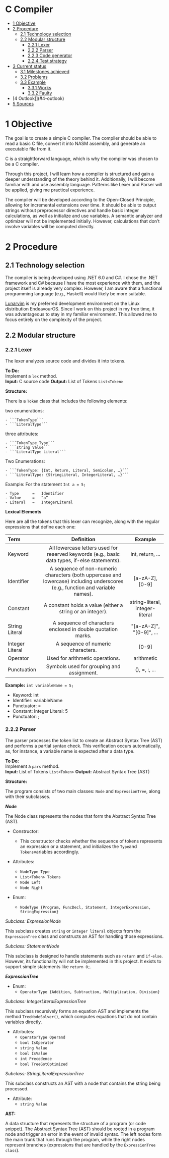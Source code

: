 # C Compiler

- [1 Objective](#1-objective)
- [2 Procedure](#2-procedure)
    - [2.1 Technology selection](#2.1-technology-selection)
    - [2.2 Modular structure](#2.2-modular-structure)
        - [2.2.1 Lexer](#2.2.1-lexer)
        - [2.2.2 Parser](#2.2.2-parser)
        - [2.2.3 Code generator](#2.2.3-code-generator) 
        - [2.2.4 Test strategy](#2.2.4-test-strategy)
- [3 Current status](#3-current-status)
    - [3.1 Milestones achieved](#3.1-milestones-achieved) 
    - [3.2 Problems](#3.2-problems)
    - [3.3 Example](#3.3-example)
        - [3.3.1 Works](#3.3.1-works) 
        - [3.3.2 Faulty](#3.3.2-faulty)
- [4 Outlook]](#4-outlook)
- [5 Sources](#5-sources)

# 1 Objective

The goal is to create a simple C compiler. The compiler should be able to read a basic C file, convert it into NASM assembly, and generate an executable file from it.

C is a straightforward language, which is why the compiler was chosen to be a C compiler.

Through this project, I will learn how a compiler is structured and gain a deeper understanding of the theory behind it. Additionally, I will become familiar with and use assembly language. Patterns like Lexer and Parser will be applied, giving me practical experience.

The compiler will be developed according to the Open-Closed Principle, allowing for incremental extensions over time. It should be able to output strings without preprocessor directives and handle basic integer calculations, as well as initialize and use variables. A semantic analyzer and optimizer will not be implemented initially. However, calculations that don’t involve variables will be computed directly.

# 2 Procedure

## 2.1 Technology selection
The compiler is being developed using .NET 6.0 and C#. I chose the .NET framework and C# because I have the most experience with them, and the project itself is already very complex. However, I am aware that a functional programming language (e.g., Haskell) would likely be more suitable.

[Lunarvim](https://www.lunarvim.org/) is my preferred development environment on the Linux distribution EndeavourOS. Since I work on this project in my free time, it was advantageous to stay in my familiar environment. This allowed me to focus entirely on the complexity of the project.

## 2.2 Modular structure

### 2.2.1 Lexer

The lexer analyzes source code and divides it into tokens.

**To Do:**<br>
Implement a ```lex``` method.<br>
**Input:** C source code **Output:** List of Tokens ```List<Token>```<br>

**Structure:**<br>

There is a ```Token``` class that includes the following elements:<br>

two enumerations:<br> 

    - ```TokenType``` 
    - ```LiteralType```

three attributes:<br>

    - ```TokenType Type```
    - ```string Value```
    - ```LiteralType Literal```

Two Enumerations:<br>

    - ```TokenType: {Int, Return, Literal, Semicolon, …}```
    - ```LiteralType: {StringLiteral, IntegerLiteral, …}```

Example: For the statement ```Int a = 5;```<br>

    - Type      =   Identifier
    - Value     =   “a”
    - Literal   =   IntegerLiteral

**Lexical Elements**

Here are all the tokens that this lexer can recognize, along with the regular expressions that define each one:

| Term | Definition	| Example |
|:------------|:------------:|:------------:|
| Keyword |	All lowercase letters used for reserved keywords (e.g., basic data types, if-else statements). |	int, return, ... |
| Identifier |	A sequence of non-numeric characters (both uppercase and lowercase) including underscores (e.g., function and variable names). |	[a-zA-Z], [0-9] |
| Constant |	A constant holds a value (either a string or an integer). |	string-literal, integer-literal |
| String Literal |	A sequence of characters enclosed in double quotation marks. |	"[a-zA-Z]", "[0-9]", ... |
| Integer Literal |	A sequence of numeric characters. |	[0-9] |
| Operator |	Used for arithmetic operations. |	arithmetic |
| Punctuation |	Symbols used for grouping and assignment. |	(), =, :, ... |

**Example:** ```int variableName = 5;```<br>

- Keyword: int<br>
- Identifier: variableName<br>
- Punctuator: =<br>
- Constant: Integer Literal: 5<br>
- Punctuator: ;<br>

### 2.2.2 Parser

The parser processes the token list to create an Abstract Syntax Tree (AST) and performs a partial syntax check. This verification occurs automatically, as, for instance, a variable name is expected after a data type.

**To Do:**<br>
Implement a ```pars``` method.<br>
**Input:** List of Tokens ```List<Token>``` **Output:** Abstract Syntax Tree (AST)<br> 

**Structure:**<br>

The program consists of two main classes: ```Node``` and ```ExpressionTree```, along with their subclasses.

***Node***<br>

The Node class represents the nodes that form the Abstract Syntax Tree (AST).<br> 

- Constructor:<br> 
    - This constructor checks whether the sequence of tokens represents an expression or a statement, and initializes the ```Type```and ```Tokens```variables accordingly.<br>

- Attributes:<br>
    - ```NodeType Type```
    - ```List<Token> Tokens```
    - ```Node Left```
    - ```Node Right```

- Enum:<br>
    - ```NodeType {Program, FuncDecl, Statement, IntegerExpression, StringExpression}```

*Subclass: ExpressionNode*<br>

This subclass creates ```string``` or ```integer literal``` objects from the ```ExpressionTree``` class and constructs an AST for handling those expressions.

*Subclass: StatementNode*<br>

This subclass is designed to handle statements such as ```return``` and ```if-else```. However, its functionality will not be implemented in this project. It exists to support simple statements like ```return 0;```.

***ExpressionTree***<br>

- Enum:<br>
    - ```OperatorType {Addition, Subtraction, Multiplication, Division}```

*Subclass: IntegerLiteralExpressionTree*<br>

This subclass recursively forms an equation AST and implements the method ```TreeNodeSolver()```, which computes equations that do not contain variables directly.<br>

- Attributes:<br>
    - ```OperatorType Operand```<br>
    - ```bool IsOperator```<br>
    - ```string Value```<br>
    - ```bool IsValue```<br>
    - ```int Precedence```<br>
    - ```bool TreeGotOptimized```<br>

*Subclass: StringLiteralExpressionTree*<br>

This subclass constructs an AST with a node that contains the string being processed.<br>

- Attribute:<br>
    - ```string Value```<br>

**AST:**<br>

A data structure that represents the structure of a program (or code snippet). The Abstract Syntax Tree (AST) should be rooted in a program node and trigger an error in the event of invalid syntax. The left nodes form the main trunk that runs through the program, while the right nodes represent branches (expressions that are handled by the ```ExpressionTree class```).

